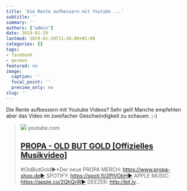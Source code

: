 ```yaml
---
title: 'Die Rente aufbessern mit Youtube ...'
subtitle: ''
summary: ''
authors: ["admin"]
date: 2019-01-29
lastmod: 2019-01-29T11:45:00+01:00
categories: []
tags:
- facebook
- german
featured: no
image:
  caption: ''
  focal_point: ''
  preview_only: no
slug: ''
---
```

Die Rente aufbessern mit Youtube Videos? Sehr geil!
Manche empfehlen aber das Video im zweifacher Geschwindigkeit zu schauen. ;-)
> [![](https://i.ytimg.com/vi/fhigpau63MY/maxresdefault.jpg)](https://www.youtube.com/watch?v=fhigpau63MY)
> youtube.com
> ## [PROPA - OLD BUT GOLD [Offizielles Musikvideo]](https://www.youtube.com/watch?v=fhigpau63MY)
>
>#OldButGold►*Der neue PROPA MERCH: https://www.propa-shop.de► SPOTIFY: https://spoti.fi/2PlVObH► APPLE MUSIC: https://apple.co/2QhQriR► DEEZER: http://bit.ly...


